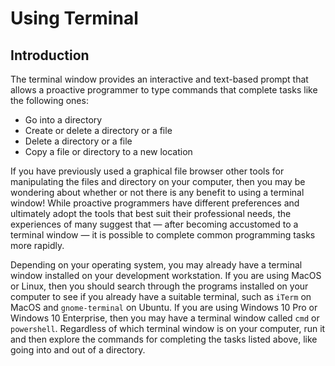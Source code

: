 # Using Terminal

## Introduction

The terminal window provides an interactive and text-based prompt that allows a
proactive programmer to type commands that complete tasks like the following
ones:

* Go into a directory
* Create or delete a directory or a file
* Delete a directory or a file
* Copy a file or directory to a new location

If you have previously used a graphical file browser other tools for
manipulating the files and directory on your computer, then you may be wondering
about whether or not there is any benefit to using a terminal window! While
proactive programmers have different preferences and ultimately adopt the tools
that best suit their professional needs, the experiences of many suggest that
&mdash; after becoming accustomed to a terminal window &mdash; it is possible to
complete common programming tasks more rapidly.

Depending on your operating system, you may already have a terminal window
installed on your development workstation. If you are using MacOS or Linux, then
you should search through the programs installed on your computer to see if you
already have a suitable terminal, such as `iTerm` on MacOS and `gnome-terminal`
on Ubuntu. If you are using Windows 10 Pro or Windows 10 Enterprise, then you
may have a terminal window called `cmd` or `powershell`. Regardless of which
terminal window is on your computer, run it and then explore the commands for
completing the tasks listed above, like going into and out of a directory.
